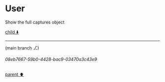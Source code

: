 # User

Show the full captures object 

[child ⬇️](#08eb7667-59b0-4428-bac9-03470a3c43e9)

---

(main branch ⎇)
###### 08eb7667-59b0-4428-bac9-03470a3c43e9
[parent ⬆️](#aaa2cde9-4bc5-421a-8b93-1227a5b142ce)
